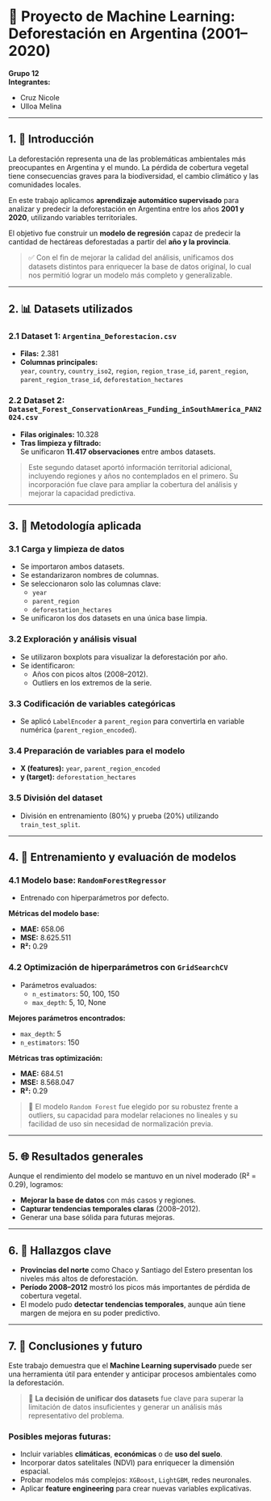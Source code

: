 # 🌳 Proyecto de Machine Learning: Deforestación en Argentina (2001–2020)

**Grupo 12**  
**Integrantes:**  
- Cruz Nicole  
- Ulloa Melina  

---

## 1. 📘 Introducción

La deforestación representa una de las problemáticas ambientales más preocupantes en Argentina y el mundo. La pérdida de cobertura vegetal tiene consecuencias graves para la biodiversidad, el cambio climático y las comunidades locales.

En este trabajo aplicamos **aprendizaje automático supervisado** para analizar y predecir la deforestación en Argentina entre los años **2001 y 2020**, utilizando variables territoriales. 

El objetivo fue construir un **modelo de regresión** capaz de predecir la cantidad de hectáreas deforestadas a partir del **año y la provincia**.

> ✅ Con el fin de mejorar la calidad del análisis, unificamos dos datasets distintos para enriquecer la base de datos original, lo cual nos permitió lograr un modelo más completo y generalizable.

---

## 2. 📊 Datasets utilizados

### 2.1 Dataset 1: `Argentina_Deforestacion.csv`
- **Filas:** 2.381  
- **Columnas principales:**  
  `year`, `country`, `country_iso2`, `region`, `region_trase_id`, `parent_region`, `parent_region_trase_id`, `deforestation_hectares`

### 2.2 Dataset 2: `Dataset_Forest_ConservationAreas_Funding_inSouthAmerica_PAN2024.csv`
- **Filas originales:** 10.328  
- **Tras limpieza y filtrado:**  
  Se unificaron **11.417 observaciones** entre ambos datasets.

> Este segundo dataset aportó información territorial adicional, incluyendo regiones y años no contemplados en el primero. Su incorporación fue clave para ampliar la cobertura del análisis y mejorar la capacidad predictiva.

---

## 3. 🔄 Metodología aplicada

### 3.1 Carga y limpieza de datos
- Se importaron ambos datasets.
- Se estandarizaron nombres de columnas.
- Se seleccionaron solo las columnas clave:
  - `year`
  - `parent_region`
  - `deforestation_hectares`
- Se unificaron los dos datasets en una única base limpia.

### 3.2 Exploración y análisis visual
- Se utilizaron boxplots para visualizar la deforestación por año.
- Se identificaron:
  - Años con picos altos (2008–2012).
  - Outliers en los extremos de la serie.

### 3.3 Codificación de variables categóricas
- Se aplicó `LabelEncoder` a `parent_region` para convertirla en variable numérica (`parent_region_encoded`).

### 3.4 Preparación de variables para el modelo
- **X (features):** `year`, `parent_region_encoded`  
- **y (target):** `deforestation_hectares`

### 3.5 División del dataset
- División en entrenamiento (80%) y prueba (20%) utilizando `train_test_split`.

---

## 4. 🤖 Entrenamiento y evaluación de modelos

### 4.1 Modelo base: `RandomForestRegressor`
- Entrenado con hiperparámetros por defecto.

**Métricas del modelo base:**
- **MAE:** 658.06
- **MSE:** 8.625.511
- **R²:** 0.29

### 4.2 Optimización de hiperparámetros con `GridSearchCV`
- Parámetros evaluados:
  - `n_estimators`: 50, 100, 150
  - `max_depth`: 5, 10, None

**Mejores parámetros encontrados:**
- `max_depth`: 5
- `n_estimators`: 150

**Métricas tras optimización:**
- **MAE:** 684.51
- **MSE:** 8.568.047
- **R²:** 0.29

> 🧩 El modelo `Random Forest` fue elegido por su robustez frente a outliers, su capacidad para modelar relaciones no lineales y su facilidad de uso sin necesidad de normalización previa.

---

## 5. 🌐 Resultados generales

Aunque el rendimiento del modelo se mantuvo en un nivel moderado (R² = 0.29), logramos:

- **Mejorar la base de datos** con más casos y regiones.
- **Capturar tendencias temporales claras** (2008–2012).
- Generar una base sólida para futuras mejoras.

---

## 6. 📍 Hallazgos clave

- **Provincias del norte** como Chaco y Santiago del Estero presentan los niveles más altos de deforestación.
- **Período 2008–2012** mostró los picos más importantes de pérdida de cobertura vegetal.
- El modelo pudo **detectar tendencias temporales**, aunque aún tiene margen de mejora en su poder predictivo.

---

## 7. 🌱 Conclusiones y futuro

Este trabajo demuestra que el **Machine Learning supervisado** puede ser una herramienta útil para entender y anticipar procesos ambientales como la deforestación.

> 🔄 **La decisión de unificar dos datasets** fue clave para superar la limitación de datos insuficientes y generar un análisis más representativo del problema.

### Posibles mejoras futuras:
- Incluir variables **climáticas**, **económicas** o de **uso del suelo**.
- Incorporar datos satelitales (NDVI) para enriquecer la dimensión espacial.
- Probar modelos más complejos: `XGBoost`, `LightGBM`, redes neuronales.
- Aplicar **feature engineering** para crear nuevas variables explicativas.
